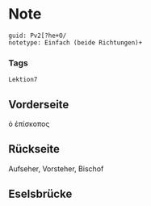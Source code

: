 # Note
```
guid: Pv2[?he+O/
notetype: Einfach (beide Richtungen)+
```

### Tags
```
Lektion7
```

## Vorderseite
ὁ ἐπίσκοπος

## Rückseite
Aufseher, Vorsteher, Bischof

## Eselsbrücke

